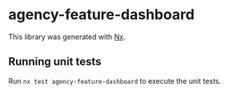 # agency-feature-dashboard

This library was generated with [Nx](https://nx.dev).

## Running unit tests

Run `nx test agency-feature-dashboard` to execute the unit tests.
